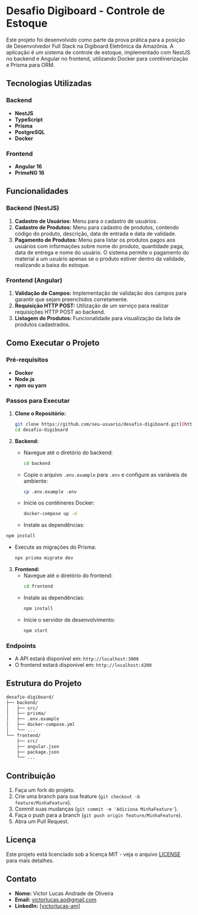 # Desafio Digiboard - Controle de Estoque

Este projeto foi desenvolvido como parte da prova prática para a posição de Desenvolvedor Full Stack na Digiboard Eletrônica da Amazônia. A aplicação é um sistema de controle de estoque, implementado com NestJS no backend e Angular no frontend, utilizando Docker para contêinerização e Prisma para ORM.

## Tecnologias Utilizadas

### Backend
- **NestJS**
- **TypeScript**
- **Prisma**
- **PostgreSQL**
- **Docker**

### Frontend
- **Angular 16**
- **PrimeNG 16**

## Funcionalidades

### Backend (NestJS)
1. **Cadastro de Usuários:** Menu para o cadastro de usuários.
2. **Cadastro de Produtos:** Menu para cadastro de produtos, contendo código do produto, descrição, data de entrada e data de validade.
3. **Pagamento de Produtos:** Menu para listar os produtos pagos aos usuários com informações sobre nome do produto, quantidade paga, data de entrega e nome do usuário. O sistema permite o pagamento do material a um usuário apenas se o produto estiver dentro da validade, realizando a baixa do estoque.

### Frontend (Angular)
1. **Validação de Campos:** Implementação de validação dos campos para garantir que sejam preenchidos corretamente.
2. **Requisição HTTP POST:** Utilização de um serviço para realizar requisições HTTP POST ao backend.
3. **Listagem de Produtos:** Funcionalidade para visualização da lista de produtos cadastrados.

## Como Executar o Projeto

### Pré-requisitos
- **Docker**
- **Node.js**
- **npm ou yarn**

### Passos para Executar

1. **Clone o Repositório:**
   ```bash
   git clone https://github.com/seu-usuario/desafio-digiboard.git](https://github.com/victorlucass/desafio-full-digiboard)
   cd desafio-digiboard
   ```

2. **Backend:**
   - Navegue até o diretório do backend:
     ```bash
     cd backend
     ```
   - Copie o arquivo `.env.example` para `.env` e configure as variáveis de ambiente:
     ```bash
     cp .env.example .env
     ```
   - Inicie os contêineres Docker:
     ```bash
     docker-compose up -d
     ```
   - Instale as dependências:
  ```bash
  npm install
  ```
   - Execute as migrações do Prisma:
     ```bash
     npx prisma migrate dev
     ```

3. **Frontend:**
   - Navegue até o diretório do frontend:
     ```bash
     cd frontend
     ```
   - Instale as dependências:
     ```bash
     npm install
     ```
   - Inicie o servidor de desenvolvimento:
     ```bash
     npm start
     ```

### Endpoints
- A API estará disponível em: `http://localhost:3000`
- O frontend estará disponível em: `http://localhost:4200`

## Estrutura do Projeto

```bash
desafio-digiboard/
├── backend/
│   ├── src/
│   ├── prisma/
│   ├── .env.example
│   ├── docker-compose.yml
│   └── ...
└── frontend/
    ├── src/
    ├── angular.json
    ├── package.json
    └── ...
```

## Contribuição

1. Faça um fork do projeto.
2. Crie uma branch para sua feature (`git checkout -b feature/MinhaFeature`).
3. Commit suas mudanças (`git commit -m 'Adiciona MinhaFeature'`).
4. Faça o push para a branch (`git push origin feature/MinhaFeature`).
5. Abra um Pull Request.

## Licença

Este projeto está licenciado sob a licença MIT - veja o arquivo [LICENSE](LICENSE) para mais detalhes.

## Contato

- **Nome:** Victor Lucas Andrade de Oliveira  
- **Email:** victorlucas.ao@gmail.com  
- **LinkedIn:** [[victorlucas-am]](https://www.linkedin.com/in/victorlucas-am/)
